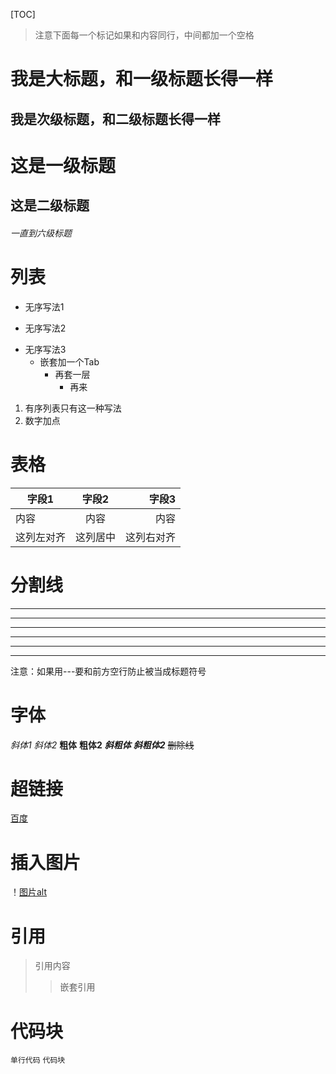 [TOC]

> 注意下面每一个标记如果和内容同行，中间都加一个空格

我是大标题，和一级标题长得一样
===
我是次级标题，和二级标题长得一样
---

# 这是一级标题
## 这是二级标题
###### 一直到六级标题

# 列表
- 无序写法1
* 无序写法2
+ 无序写法3
    + 嵌套加一个Tab
        + 再套一层
            + 再来
1. 有序列表只有这一种写法
2. 数字加点

# 表格
| 字段1    | 字段2  | 字段3    |
| ---------|:-----:|---------:|
|内容      |内容    |内容      |
|这列左对齐 |这列居中|这列右对齐 |

# 分割线
***
---
___
* * *
- - -
_ _ _
注意：如果用---要和前方空行防止被当成标题符号

# 字体
*斜体1*
_斜体2_
**粗体**
__粗体2__
***斜粗体***
___斜粗体2___
~~删除线~~

# 超链接
[百度](https://www.baidu.com"百度一下，你就知道")

# 插入图片
！[图片alt](https://baike.baidu.com/pic/Bliss/52106/0/0bd162d9f2d3572ccd5be1ec8913632762d0c341?fr=lemma&ct=single#aid=0&pic=0bd162d9f2d3572ccd5be1ec8913632762d0c341"title")

# 引用
> 引用内容
>> 嵌套引用

# 代码块
`单行代码`
    ```
    代码块
    ```
